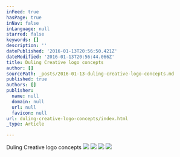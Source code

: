 ```yaml
---
inFeed: true
hasPage: true
inNav: false
inLanguage: null
starred: false
keywords: []
description: ''
datePublished: '2016-01-13T20:56:50.421Z'
dateModified: '2016-01-13T20:56:44.066Z'
title: Duling Creative logo concepts
author: []
sourcePath: _posts/2016-01-13-duling-creative-logo-concepts.md
published: true
authors: []
publisher:
  name: null
  domain: null
  url: null
  favicon: null
url: duling-creative-logo-concepts/index.html
_type: Article

---
```

Duling Creative logo concepts
![](https://the-grid-user-content.s3-us-west-2.amazonaws.com/bec7e219-e391-46c7-b456-ba3d95370df0.jpg)
![](https://the-grid-user-content.s3-us-west-2.amazonaws.com/bb289e0f-fe0b-4de7-a244-db2cfd9f40cc.jpg)
![](https://the-grid-user-content.s3-us-west-2.amazonaws.com/44bf5563-c792-4971-a39d-3ee84c2c596b.jpg)
![](https://the-grid-user-content.s3-us-west-2.amazonaws.com/50cb92c7-373e-46c6-8e88-ec60627634bd.jpg)